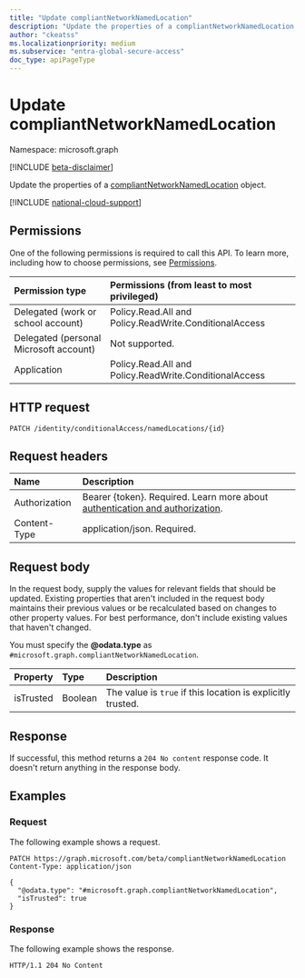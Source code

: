 ```yaml
---
title: "Update compliantNetworkNamedLocation"
description: "Update the properties of a compliantNetworkNamedLocation object."
author: "ckeatss"
ms.localizationpriority: medium
ms.subservice: "entra-global-secure-access"
doc_type: apiPageType
---
```


# Update compliantNetworkNamedLocation

Namespace: microsoft.graph

[!INCLUDE [beta-disclaimer](../../includes/beta-disclaimer.md)]

Update the properties of a [compliantNetworkNamedLocation](../resources/compliantnetworknamedlocation.md) object.

[!INCLUDE [national-cloud-support](../../includes/global-only.md)]

## Permissions

One of the following permissions is required to call this API. To learn more, including how to choose permissions, see [Permissions](/graph/permissions-reference).

<!-- { "blockType": "ignored"  } // Note: Removing this line will result in the permissions autogeneration tool overwriting the table. -->
| Permission type                        | Permissions (from least to most privileged) |
|:---------------------------------------|:--------------------------------------------|
| Delegated (work or school account)     | Policy.Read.All and Policy.ReadWrite.ConditionalAccess |
| Delegated (personal Microsoft account) | Not supported. |
| Application                            | Policy.Read.All and Policy.ReadWrite.ConditionalAccess |

## HTTP request

<!-- {
  "blockType": "ignored"
}
-->
``` http
PATCH /identity/conditionalAccess/namedLocations/{id}
```

## Request headers

| Name       | Description|
|:-----------|:-----------|
|Authorization|Bearer {token}. Required. Learn more about [authentication and authorization](/graph/auth/auth-concepts).|
|Content-Type|application/json. Required.|

## Request body

In the request body, supply the values for relevant fields that should be updated. Existing properties that aren't included in the request body maintains their previous values or be recalculated based on changes to other property values. For best performance, don't include existing values that haven't changed.

You must specify the **@odata.type** as `#microsoft.graph.compliantNetworkNamedLocation`.


| Property     | Type        | Description |
|:-------------|:------------|:------------|
|isTrusted|Boolean|The value is `true` if this location is explicitly trusted.|



## Response

If successful, this method returns a `204 No content` response code. It doesn't return anything in the response body.

## Examples

### Request

The following example shows a request.
<!-- {
  "blockType": "request",
  "name": "update_compliantnetworknamedlocation"
}
-->
``` http
PATCH https://graph.microsoft.com/beta/compliantNetworkNamedLocation
Content-Type: application/json

{
  "@odata.type": "#microsoft.graph.compliantNetworkNamedLocation",
  "isTrusted": true
}
```

### Response

The following example shows the response.
<!-- {
  "blockType": "response",
  "truncated": true
}
-->
``` http
HTTP/1.1 204 No Content
```

